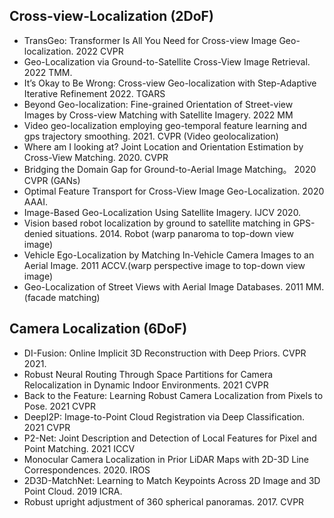 ## Cross-view-Localization (2DoF)

- TransGeo: Transformer Is All You Need for Cross-view Image Geo-localization. 2022 CVPR
- Geo-Localization via Ground-to-Satellite Cross-View Image Retrieval. 2022 TMM.
- It’s Okay to Be Wrong: Cross-view Geo-localization with Step-Adaptive Iterative Refinement 2022. TGARS
- Beyond Geo-localization: Fine-grained Orientation of Street-view Images by Cross-view Matching with Satellite Imagery. 2022 MM
- Video geo-localization employing geo-temporal feature learning and gps trajectory smoothing. 2021. CVPR (Video geolocalization)
- Where am I looking at? Joint Location and Orientation Estimation by Cross-View Matching. 2020. CVPR
- Bridging the Domain Gap for Ground-to-Aerial Image Matching。 2020 CVPR (GANs)
- Optimal Feature Transport for Cross-View Image Geo-Localization. 2020 AAAI.
- Image-Based Geo-Localization Using Satellite Imagery. IJCV 2020.
- Vision based robot localization by ground to satellite matching in GPS-denied situations. 2014. Robot (warp panaroma to top-down view image)
- Vehicle Ego-Localization by Matching In-Vehicle Camera Images to an Aerial Image. 2011 ACCV.(warp perspective image to top-down view image)
- Geo-Localization of Street Views with Aerial Image Databases. 2011 MM. (facade matching)

## Camera Localization (6DoF)
- DI-Fusion: Online Implicit 3D Reconstruction with Deep Priors. CVPR 2021.
- Robust Neural Routing Through Space Partitions for Camera Relocalization in Dynamic Indoor Environments. 2021 CVPR
- Back to the Feature: Learning Robust Camera Localization from Pixels to Pose. 2021 CVPR
- DeepI2P: Image-to-Point Cloud Registration via Deep Classification. 2021 CVPR
- P2-Net: Joint Description and Detection of Local Features for Pixel and Point Matching. 2021 ICCV
- Monocular Camera Localization in Prior LiDAR Maps with 2D-3D Line Correspondences. 2020. IROS
- 2D3D-MatchNet: Learning to Match Keypoints Across 2D Image and 3D Point Cloud. 2019 ICRA.
- Robust upright adjustment of 360 spherical panoramas. 2017. CVPR
